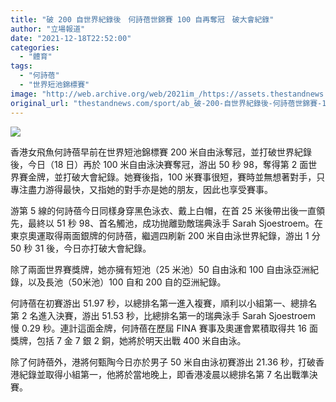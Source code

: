 ```yaml
---
title: "破 200 自世界紀錄後　何詩蓓世錦賽 100 自再奪冠　破大會紀錄"
author: "立場報道"
date: "2021-12-18T22:52:00"
categories:
  - "體育"
tags:
  - "何詩蓓"
  - "世界短池錦標賽"
image: "http://web.archive.org/web/2021im_/https://assets.thestandnews.com/media/photos/%E4%BD%95%E8%A9%A9%E8%93%932_vbwMikE.png"
original_url: "thestandnews.com/sport/ab_破-200-自世界紀錄後-何詩蓓世錦賽-100-自再奪冠-破大會紀錄"
---
```

![](http://web.archive.org/web/2021im_/https://assets.thestandnews.com/media/photos/%E4%BD%95%E8%A9%A9%E8%93%932_vbwMikE.png)

香港女飛魚何詩蓓早前在世界短池錦標賽 200 米自由泳奪冠，並打破世界紀錄後，今日（18 日）再於 100 米自由泳決賽奪冠，游出 50 秒 98，奪得第 2 面世界賽金牌，並打破大會紀錄。她賽後指，100 米賽事很短，賽時並無想著對手，只專注盡力游得最快，又指她的對手亦是她的朋友，因此也享受賽事。

游第 5 線的何詩蓓今日同樣身穿黑色泳衣、戴上白帽，在首 25 米後帶出後一直領先，最終以 51 秒 98、首名觸池，成功抛離勁敵瑞典泳手 Sarah Sjoestroem。在東京奧運取得兩面銀牌的何詩蓓，繼週四刷新 200 米自由泳世界紀錄，游出 1 分 50 秒 31 後，今日亦打破大會紀錄。

除了兩面世界賽獎牌，她亦擁有短池（25 米池）50 自由泳和 100 自由泳亞洲紀錄，以及長池（50米池）100 自和 200 自的亞洲紀錄。

何詩蓓在初賽游出 51.97 秒，以總排名第一進入複賽，順利以小組第一、總排名第 2 名進入決賽，游出 51.53 秒，比總排名第一的瑞典泳手 Sarah Sjoestroem 慢 0.29 秒。連計這面金牌，何詩蓓在歷屆 FINA 賽事及奧運會累積取得共 16 面獎牌，包括 7 金 7 銀 2 銅，她將於明天出戰 400 米自由泳。

除了何詩蓓外，港將何甄陶今日亦於男子 50 米自由泳初賽游出 21.36 秒，打破香港紀錄並取得小組第一，他將於當地晚上，即香港凌晨以總排名第 7 名出戰準決賽。